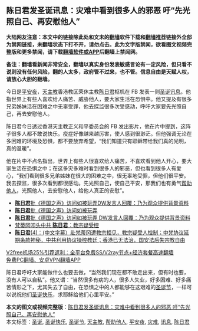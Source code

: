  <h2>陈日君发圣诞讯息：灾难中看到很多人的邪恶 吁“先光照自己、再安慰他人”</h2> <p class="notice"><b>大陆网友注意：本文中的链接除此处和文末的<a href="https://github.com/bannedbook/fanqiang" >翻墙</a>软件下载和<a href="https://github.com/killgcd/justmysocks/blob/master/README.md">翻墙推荐</a>链接外全部为禁网链接，未翻墙状态下打不开，请勿点击。此为文字版禁闻，欲看图文视频完整版和更多禁闻，请下载<a href="https://github.com/bannedbook/fanqiang">翻墙软件或APP</a>后翻墙上禁闻网。</p><p>备注：翻墙看新闻非常安全，翻墙以真实身份发表敏感言论有一定风险，但只看不说则没有任何风险，翻的人太多，政府管不过来，也不管。信息自由是天赋人权，请放心大胆的翻墙。</b></p>  <div class="entry">  <p>今日是<a href="https://www.bannedbook.org/bnews/tag/%E5%B9%B3%E5%AE%89%E5%A4%9C/" class="st_tag internal_tag" rel="tag" title="标签 平安夜 下的日志">平安夜</a>，<a href="https://www.bannedbook.org/bnews/tag/%e5%a4%a9%e4%b8%bb%e6%95%99/" class="st_tag internal_tag" rel="tag" title="标签 天主教 下的日志">天主教</a>香港教区荣休主教<a href="https://www.bannedbook.org/bnews/tag/%E9%99%88%E6%97%A5%E5%90%9B/" class="st_tag internal_tag" rel="tag" title="标签 陈日君 下的日志">陈日君</a>枢机在 FB 发表一则<a href="https://www.bannedbook.org/bnews/tag/%E5%9C%A3%E8%AF%9E/" class="st_tag internal_tag" rel="tag" title="标签 圣诞 下的日志">圣诞</a><a href="https://www.bannedbook.org/bnews/tag/%E8%AE%AF%E6%81%AF/" class="st_tag internal_tag" rel="tag" title="标签 讯息 下的日志">讯息</a>。他指世界上有些人喜欢给人痛苦、威胁他人，要大家生活在恐惧中。他又提及有很多兄弟姊妹活在困难之中无辜受罪，他去探监很多次受感动，呼吁大家要先光照自己，再去安慰他人。</p> <p>陈日君今日透过香港天主教正义和平委员会的 FB 发出影片，他在片中提到，这阵子很多人都不敢说快乐。疫症好像越来越厉害，使人感到很渺茫。但他强调无论在多困难的环境及恐惧，都不要放弃希望，“我们知道只有耶稣带给我们真的光明，真的温暖”。</p>  <p>他在片中不点名指出，世界上有些人很喜欢给人痛苦，不喜欢看到他人开心，要大家生活在恐惧之中；在这多灾多难时看到很多人的邪恶，但也看到很多人有爱心，“我们看到很多兄弟姊妹在很大的困难之中，很无辜地受罪，但他们很平安。我去探监，很多次看到都很感动。先光照自己，使自己平安，那我们也有勇气<a href="https://www.bannedbook.org/bnews/tag/%E5%B8%AE%E5%8A%A9%E4%BB%96%E4%BA%BA/" class="st_tag internal_tag" rel="tag" title="标签 帮助他人 下的日志">帮助他人</a>，光照他人，去安慰他人，给他人真正的安慰”。</p> <ul class='op-related-articles' title='相关阅读'> <li><a href='https://www.bannedbook.org/bnews/baitai/20201110/1428968.html' target='_blank'><b>陈日君</b>批《德国之声》访问如被玩弄DW发言人回覆：乃为观众提供背景资料</a></li> <li><a href='https://www.bannedbook.org/bnews/baitai/20201110/1428860.html' target='_blank'><b>陈日君</b>批《德国之声》访问如被玩弄</a></li> <li><a href='https://www.bannedbook.org/bnews/headline/20201110/1428507.html' target='_blank'><b>陈日君</b>批《德国之声》访问如被玩弄 DW发言人回覆：乃为观众提供背景资料</a></li> <li><a href='https://www.bannedbook.org/bnews/taiwannews/20201102/1424528.html' target='_blank'>梵蒂冈叩头中共 <b>陈日君</b>：教宗疑受控</a></li> <li><a href='https://www.bannedbook.org/bnews/bannedvideo/20201030/1423015.html' target='_blank'><b>陈日君</b>(4)：(中文字幕）赴梵蒂冈遭教宗拒见，教宗疑受人控制；中梵协议延期条款神秘，中共利用协议操控教廷；香港已无法治，国安法后失宗教自由</a></li> </ul> <p class="texttj"> <a href="https://github.com/bannedbook/fanqiang/wiki/V2ray%E6%9C%BA%E5%9C%BA" target="_blank">V2free机场25%引荐返利：全平台免费SS/V2ray节点+经济套餐高速翻墙</a><br/> <a href="https://github.com/bannedbook/fanqiang/wiki/%E7%A6%81%E9%97%BB%E7%BD%91%E5%AE%89%E5%8D%93%E7%BF%BB%E5%A2%99%E6%96%B0%E9%97%BBAPP" target="_blank">免费PC翻墙、安卓VPN翻墙APP</a></p><p>陈日君呼吁大家能做什么也要去做，“当然我们现在都不敢走出来，但有时也要，没有人可以自私”。他又谓：“当然很多有病的人，很多人失业，好多困难、好多痛苦情形之下，尤其失去了自由，在恐惧之中的人都能够在这艰难的<a href="https://www.bannedbook.org/bnews/tag/%e5%9c%a3%e8%af%9e%e8%8a%82/" class="st_tag internal_tag" rel="tag" title="标签 圣诞节 下的日志">圣诞节</a>，一样可以说祝他们<a href="https://www.bannedbook.org/bnews/tag/%E5%9C%A3%E8%AF%9E%E5%BF%AB%E4%B9%90/" class="st_tag internal_tag" rel="tag" title="标签 圣诞快乐 下的日志">圣诞快乐</a>，求耶稣给他们心里平安。”</p> <a name='sharetosocial'></a>       <div><b>本文的图文或视频完整版</b>：<a href='https://www.bannedbook.org/bnews/comments/20201225/1454418.html'>陈日君发圣诞讯息：灾难中看到很多人的邪恶 吁“先光照自己、再安慰他人”</a></div>  </div><!--END ENTRY--> <div class="postfooter"> <div>本文标签：<a href="https://www.bannedbook.org/bnews/tag/%E5%9C%A3%E8%AF%9E/" rel="tag">圣诞</a>, <a href="https://www.bannedbook.org/bnews/tag/%E5%9C%A3%E8%AF%9E%E5%BF%AB%E4%B9%90/" rel="tag">圣诞快乐</a>, <a href="https://www.bannedbook.org/bnews/tag/%e5%9c%a3%e8%af%9e%e8%8a%82/" rel="tag">圣诞节</a>, <a href="https://www.bannedbook.org/bnews/tag/%e5%a4%a9%e4%b8%bb%e6%95%99/" rel="tag">天主教</a>, <a href="https://www.bannedbook.org/bnews/tag/%E5%B8%AE%E5%8A%A9%E4%BB%96%E4%BA%BA/" rel="tag">帮助他人</a>, <a href="https://www.bannedbook.org/bnews/tag/%E5%B9%B3%E5%AE%89%E5%A4%9C/" rel="tag">平安夜</a>, <a href="https://www.bannedbook.org/bnews/tag/%E7%81%BE%E9%9A%BE/" rel="tag">灾难</a>, <a href="https://www.bannedbook.org/bnews/tag/%E8%AE%AF%E6%81%AF/" rel="tag">讯息</a>, <a href="https://www.bannedbook.org/bnews/tag/%E9%99%88%E6%97%A5%E5%90%9B/" rel="tag">陈日君</a></div>  </div><!--END POSTFOOTER--> 